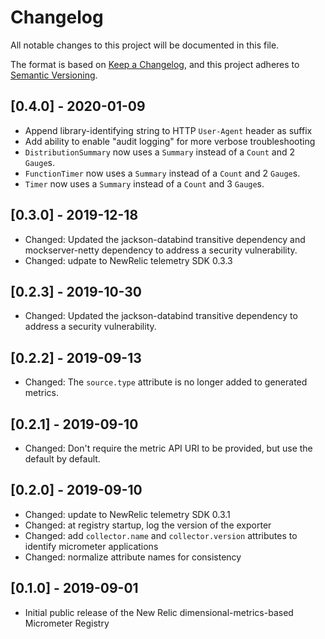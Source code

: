 # Changelog
All notable changes to this project will be documented in this file.

The format is based on [Keep a Changelog](https://keepachangelog.com/en/1.0.0/),
and this project adheres to [Semantic Versioning](https://semver.org/spec/v2.0.0.html).

## [0.4.0] - 2020-01-09
- Append library-identifying string to HTTP `User-Agent` header as suffix
- Add ability to enable "audit logging" for more verbose troubleshooting
- `DistributionSummary` now uses a `Summary` instead of a `Count` and 2 `Gauge`s.
- `FunctionTimer` now uses a `Summary` instead of a `Count` and 2 `Gauge`s. 
- `Timer` now uses a `Summary` instead of a `Count` and 3 `Gauge`s.  

## [0.3.0] - 2019-12-18
- Changed: Updated the jackson-databind transitive dependency and mockserver-netty dependency to address a security vulnerability.
- Changed: udpate to NewRelic telemetry SDK 0.3.3 

## [0.2.3] - 2019-10-30
- Changed: Updated the jackson-databind transitive dependency to address a security vulnerability.

## [0.2.2] - 2019-09-13
- Changed: The `source.type` attribute is no longer added to generated metrics.

## [0.2.1] - 2019-09-10
- Changed: Don't require the metric API URI to be provided, but use the default by default.

## [0.2.0] - 2019-09-10
- Changed: update to NewRelic telemetry SDK 0.3.1
- Changed: at registry startup, log the version of the exporter
- Changed: add `collector.name` and `collector.version` attributes to identify micrometer applications
- Changed: normalize attribute names for consistency

## [0.1.0] - 2019-09-01
- Initial public release of the New Relic dimensional-metrics-based Micrometer Registry
